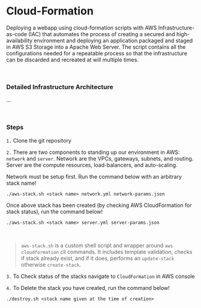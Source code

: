 # Cloud-Formation
Deploying a webapp using cloud-formation scripts with AWS
Infrastructure-as-code (IAC) that automates the process of creating a secured and high-availability environment and deploying an application packaged and staged in AWS S3 Storage into a Apache Web Server. The script contains all the configurations needed for a repeatable process so that the infrastructure can be discarded and recreated at will multiple times.

<br>

### Detailed Infrastructure Architecture

...

<br>

### Steps

`1.`  Clone the git repository

`2.`  There are two components to standing up our environment in AWS: `network` and `server`.  Network are the VPCs, gateways, subnets, and routing.  Server are the compute resources, load-balancers, and auto-scaling.

<p>

Network must be setup first. Run the command below with an arbitrary stack name!

```
./aws-stack.sh <stack name> network.yml network-params.json
```
<p>

Once above stack has been created (by checking AWS CloudFormation for stack status), run the command below!

```
./aws-stack.sh <stack name> server.yml server-params.json
```
<br>

> `aws-stack.sh` is a custom shell script and wrapper around `aws cloudformation` cli commands. It includes template validation, checks if stack already exist, and if it does, performs an `update-stack` otherwise `create-stack`.


`3.`  To Check status of the stacks navigate to `CloudFormation` in AWS console

<p>
  
`4.`  To Delete the stack you have created, run the command below!

```
./destroy.sh <stack name given at the time of creation>
```

<br>
